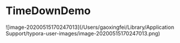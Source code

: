 # TimeDownDemo

![image-20200515170247013](/Users/gaoxingfei/Library/Application Support/typora-user-images/image-20200515170247013.png)